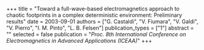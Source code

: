+++
title = "Toward a full-wave-based electromagnetics approach to chaotic footprints in a complex deterministic environment: Preliminary results"
date = 2003-09-01
authors = ["G. Castaldi", "V. Fiumara", "V. Galdi", "V. Pierro", "I. M. Pinto", "L. B. Felsen"]
publication_types = ["1"]
abstract = ""
selected = false
publication = "*Proc. 8th International Conference on Electromagnetics in Advanced Applications (ICEAA)*"
+++

